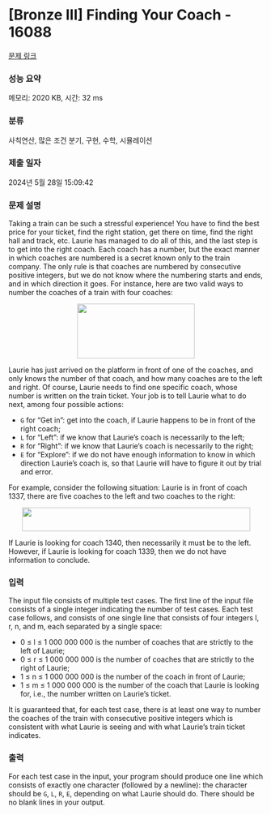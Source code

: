 # [Bronze III] Finding Your Coach - 16088 

[문제 링크](https://www.acmicpc.net/problem/16088) 

### 성능 요약

메모리: 2020 KB, 시간: 32 ms

### 분류

사칙연산, 많은 조건 분기, 구현, 수학, 시뮬레이션

### 제출 일자

2024년 5월 28일 15:09:42

### 문제 설명

<p>Taking a train can be such a stressful experience! You have to find the best price for your ticket, find the right station, get there on time, find the right hall and track, etc. Laurie has managed to do all of this, and the last step is to get into the right coach. Each coach has a number, but the exact manner in which coaches are numbered is a secret known only to the train company. The only rule is that coaches are numbered by consecutive positive integers, but we do not know where the numbering starts and ends, and in which direction it goes. For instance, here are two valid ways to number the coaches of a train with four coaches:</p>

<p style="text-align: center;"><img alt="" src="https://upload.acmicpc.net/fb4c9d58-7776-40f5-95ff-23b7c6351cda/-/preview/" style="width: 232px; height: 108px;"></p>

<p>Laurie has just arrived on the platform in front of one of the coaches, and only knows the number of that coach, and how many coaches are to the left and right. Of course, Laurie needs to find one specific coach, whose number is written on the train ticket. Your job is to tell Laurie what to do next, among four possible actions:</p>

<ul>
	<li><code>G</code> for “Get in”: get into the coach, if Laurie happens to be in front of the right coach;</li>
	<li><code>L</code> for “Left”: if we know that Laurie’s coach is necessarily to the left;</li>
	<li><code>R</code> for “Right”: if we know that Laurie’s coach is necessarily to the right;</li>
	<li><code>E</code> for “Explore”: if we do not have enough information to know in which direction Laurie’s coach is, so that Laurie will have to figure it out by trial and error.</li>
</ul>

<p>For example, consider the following situation: Laurie is in front of coach 1337, there are five coaches to the left and two coaches to the right:</p>

<p style="text-align: center;"><img alt="" src="https://upload.acmicpc.net/cb1f5957-67de-4fb1-b85f-359d8f04ddd9/-/preview/" style="width: 451px; height: 47px;"></p>

<p>If Laurie is looking for coach 1340, then necessarily it must be to the left. However, if Laurie is looking for coach 1339, then we do not have information to conclude.</p>

### 입력 

 <p>The input file consists of multiple test cases. The first line of the input file consists of a single integer indicating the number of test cases. Each test case follows, and consists of one single line that consists of four integers l, r, n, and m, each separated by a single space:</p>

<ul>
	<li>0 ≤ l ≤ 1 000 000 000 is the number of coaches that are strictly to the left of Laurie;</li>
	<li>0 ≤ r ≤ 1 000 000 000 is the number of coaches that are strictly to the right of Laurie;</li>
	<li>1 ≤ n ≤ 1 000 000 000 is the number of the coach in front of Laurie;</li>
	<li>1 ≤ m ≤ 1 000 000 000 is the number of the coach that Laurie is looking for, i.e., the number written on Laurie’s ticket.</li>
</ul>

<p>It is guaranteed that, for each test case, there is at least one way to number the coaches of the train with consecutive positive integers which is consistent with what Laurie is seeing and with what Laurie’s train ticket indicates.</p>

### 출력 

 <p>For each test case in the input, your program should produce one line which consists of exactly one character (followed by a newline): the character should be <code>G</code>, <code>L</code>, <code>R</code>, <code>E</code>, depending on what Laurie should do. There should be no blank lines in your output.</p>

